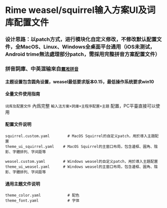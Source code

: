 # Rime weasel/squirrel输入方案UI及词库配置文件
### 设计思路：以patch方式，进行模块化自定义修改，不修改默认配置文件，全MacOS、Linux、Windows全桌面平台通用（iOS未测试，Android trime無法處理部分patch，需採用完整拼音方案配置文件）
###  拼音詞庫、中英混输來自[`霧凇拼音`](https://github.com/iDvel/rime-ice)
#### 主题设置包含圆角设置，weasel最低要求版本0.15，最低操作系统要求win10
#### 全量文件使用指南
`词库及配置文件` 內爲完整 `輸入法方案+詞庫+主程序配置+主題` 配置，PC平臺直接可以使用
#### 配置文件说明
```
squirrel.custom.yaml	    # MacOS Squirrel的自定义patch，用於導入主題配置
theme_ui_squirrel.yaml	  # MacOS Squirrel的主窗口布局，包含邊框、圓角、陰影、字體排列、字间距等

weasel.custom.yaml	      # Windows weasel的自定义patch，用於導入主題配置
theme_ui_weasel.yaml      # Windows weasel的主窗口布局，包含邊框、圓角、陰影、字體排列、字间距等
```
#### 通用主題文件说明
```
theme_color.yaml	        # 配色
theme_font.yaml		        # 字体
```
